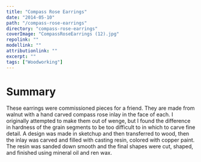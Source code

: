 ```yaml
---
title: "Compass Rose Earrings"
date: "2014-05-10"
path: "/compass-rose-earrings"
directory: "compass-rose-earrings"
coverImage: "CompassRoseEarrings (12).jpg"
repolink: ""
modellink: ""
attributionlink: ""
excerpt: ""
tags: ["Woodworking"]
---
```


# Summary

These earrings were commissioned pieces for a friend. They are made from walnut with a hand carved compass rose inlay in the face of each. I originally attempted to make them out of wenge, but I found the difference in hardness of the grain segments to be too difficult to in which to carve fine detail. A design was made in sketchup and then transferred to wood, then the inlay was carved and filled with casting resin, colored with copper paint. The resin was sanded down smooth and the final shapes were cut, shaped, and finished using mineral oil and ren wax.
